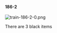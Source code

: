 #### 186-2
![train-186-2-0.png](https://github.com/lil-lab/nlvr/raw/master/nlvr/train/images/67/train-186-2-0.png "train-186-2-0.png")

There are 3 black items